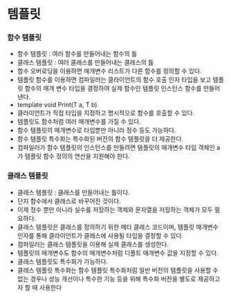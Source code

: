 # 템플릿

### 함수 템플릿
- 함수 템플릿 : 여러 함수를 만들어내는 함수의 틀
- 클래스 템플릿 : 여러 클래스를 만들어내는 클래스의 틀
- 함수 오버로딩을 이용하면 매개변수 리스트가 다른 함수를 정의할 수 있다.
- 템플릿 함수를 이용하면 컴파일러는 클라이언트의 함수 호출 인자 타입을 보고 템플릿 함수의 매개 변수 타입을 결정하여 실제 함수인 템플릿 인스턴스 함수를 만들어 낸다.
- template<typename T> void Print(T a, T b)
- 클라이언트가 직접 타입을 지정하고 명시적으로 함수를 호출할 수 있다.
- 템플릿도 함수처럼 여러 매개변수를 가질 수 있다.
- 함수 템플릿의 매개변수로 타입뿐만 아니라 정수 등도 가능하다.
- 함수 템플릿 특수화는 특수화된 버전의 함수 템플릿을 더 제공한다.
- 컴파일러가 함수 템플릿의 인스턴스를 만들려면 템플릿의 매개변수 타입 객체인 a가 템플릿 함수 정의의 연산을 지원해야 한다.

### 클래스 템플릿
- 클래스 템플릿 : 클래스를 만들어내는 틀이다.
- 단지 함수에서 클래스로 바꾸어진 것이다.
- 이제 정수 뿐만 아니라 실수를 저장하는 객체와 문자열을 저장하는 객체가 모두 필요하다.
- 클래스 템플릿은 클래스를 정의하기 위한 메타 클래스 코드이며, 템플릿 매개변수 인자를 통해 클라이언트가 클래스에 사용될 타입을 결정할 수 있다.
- 컴파일러는 클래스 템플릿을 이용해 실제 클래스를 생성한다.
- 템플릿의 매개변수도 함수의 매개변수처럼 디폴트 매개변수 값을 지정할 수 있다.
- 클래스 템플릿도 특수화가 가능하다.
- 클래스 템플릿 특수화는 함수 템플릿 특수화처럼 일반 버전의 템플릿을 사용할 수 없는 경우나 성능 개선이나 특수한 기능 등을 위해 특수화 버전을 별도로 제공하고자 할 때 사용한다
